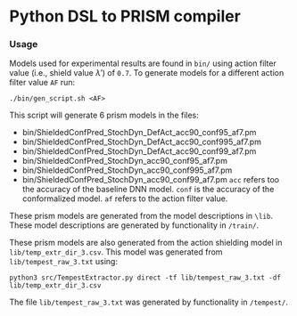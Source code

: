 # Python DSL to PRISM compiler

### Usage

Models used for experimental results are found in `bin/` using action filter value (i.e., shield value $\lambda'$) of `0.7`. To generate models for a different action filter value `AF` run:
```
./bin/gen_script.sh <AF>
```

This script will generate 6 prism models in the files:
* bin/ShieldedConfPred\_StochDyn\_DefAct\_acc90\_conf95\_af7.pm
* bin/ShieldedConfPred\_StochDyn\_DefAct\_acc90\_conf995\_af7.pm
* bin/ShieldedConfPred\_StochDyn\_DefAct\_acc90\_conf99\_af7.pm
* bin/ShieldedConfPred\_StochDyn\_acc90\_conf95\_af7.pm
* bin/ShieldedConfPred\_StochDyn\_acc90\_conf995\_af7.pm
* bin/ShieldedConfPred\_StochDyn\_acc90\_conf99\_af7.pm
`acc` refers too the accuracy of the baseline DNN model. `conf` is the accuracy of the conformalized model. `af` refers to the action filter value.

These prism models are generated from the model descriptions in `\lib`. These model descriptions are generated by functionality in `/train/`.

These prism models are also generated from the action shielding model in `lib/temp_extr_dir_3.csv`. This model was generated from `lib/tempest_raw_3.txt` using:
```
python3 src/TempestExtractor.py direct -tf lib/tempest_raw_3.txt -df lib/temp_extr_dir_3.csv
```

The file `lib/tempest_raw_3.txt` was generated by functionality in `/tempest/`.
